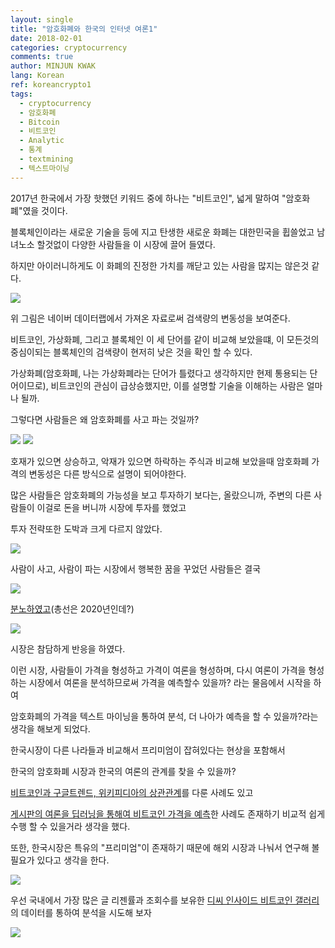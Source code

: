 ```yaml
---
layout: single
title: "암호화폐와 한국의 인터넷 여론1"
date: 2018-02-01
categories: cryptocurrency
comments: true
author: MINJUN KWAK
lang: Korean
ref: koreancrypto1
tags:
  - cryptocurrency
  - 암호화폐
  - Bitcoin
  - 비트코인
  - Analytic
  - 통계
  - textmining
  - 텍스트마이닝
---
```


2017년 한국에서 가장 핫했던 키워드 중에 하나는 "비트코인", 넓게 말하여 "암호화폐"였을 것이다. 

블록체인이라는 새로운 기술을 등에 지고 탄생한 새로운 화폐는 대한민국을 휩쓸었고 남녀노소 할것없이 다양한 사람들을 이 시장에 끌어 들였다.

하지만 아이러니하게도 이 화폐의 진정한 가치를 깨닫고 있는 사람을 많지는 않은것 같다.

<img src="/assets/images/koreancypto/naverblockchain.png">

위 그림은 네이버 데이터랩에서 가져온 자료로써 검색량의 변동성을 보여준다.

비트코인, 가상화폐, 그리고 블록체인 이 세 단어를 같이 비교해 보았을떄, 이 모든것의 중심이되는 블록체인의 검색량이 현저히 낮은 것을 확인 할 수 있다.

가상화폐(암호화폐, 나는 가상화폐라는 단어가 틀렸다고 생각하지만 현제 통용되는 단어이므로), 비트코인의 관심이 급상승했지만, 이를 설명할 기술을 이해하는 사람은 얼마나 될까.

그렇다면 사람들은 왜 암호화폐를 사고 파는 것일까?

<img src="/assets/images/koreancypto/gauza1.png">
<img src="/assets/images/koreancypto/gauza2.png">

호재가 있으면 상승하고, 악재가 있으면 하락하는 주식과 비교해 보았을때 암호화폐 가격의 변동성은 다른 방식으로 설명이 되어야한다.

많은 사람들은 암호화폐의 가능성을 보고 투자하기 보다는, 올랐으니까, 주변의 다른 사람들이 이걸로 돈을 버니까 시장에 투자를 했었고 

투자 전략또한 도박과 크게 다르지 않았다.

<img src="/assets/images/koreancypto/bluehouse.png">

사람이 사고, 사람이 파는 시장에서 행복한 꿈을 꾸었던 사람들은 결국 

<img src="/assets/images/koreancypto/seeyouinhell.png">

[분노하였고]({{"http://news.mt.co.kr/mtview.php?no=2018013114225924580"}})(총선은 2020년인데?)

<img src="/assets/images/koreancypto/seeyouinhell2.png">

시장은 참담하게 반응을 하였다.

이런 시장, 사람들이 가격을 형성하고 가격이 여론을 형성하며, 다시 여론이 가격을 형성하는 시장에서 여론을 분석하므로써 가격을 예측할수 있을까? 라는 물음에서 시작을 하여 

암호화폐의 가격을 텍스트 마이닝을 통하여 분석, 더 나아가 예측을 할 수 있을까?라는 생각을 해보게 되었다.

한국시장이 다른 나라들과 비교해서 프리미엄이 잡혀있다는 현상을 포함해서

한국의 암호화폐 시장과 한국의 여론의 관계를 찾을 수 있을까?

[비트코인과 구글트렌드, 위키피디아의 상관관계]({{"https://www.nature.com/articles/srep03415"}})를 다룬 사례도 있고

[게시판의 여론을 딥러닝을 통해여 비트코인 가격을 예측]({{"http://journals.plos.org/plosone/article?id=10.1371/journal.pone.0177630"}})한 사례도 존재하기 비교적 쉽게 수행 할 수 있을거라 생각을 했다.

또한, 한국시장은 특유의 "프리미엄"이 존재하기 때문에 해외 시장과 나눠서 연구해 볼 필요가 있다고 생각을 한다.

<img src="/assets/images/koreancypto/koreanpremium.png">


우선 국내에서 가장 많은 글 리젠률과 조회수를 보유한 [디씨 인사이드 비트코인 갤러리]({{"http://gall.dcinside.com/board/lists/?id=bitcoins"}})의 데이터를 통하여 분석을 시도해 보자



<img src="/assets/images/koreancypto/gauza3.png">

